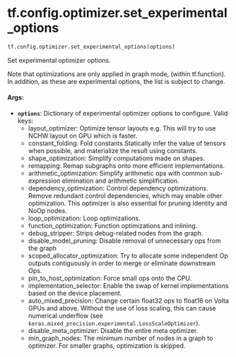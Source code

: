 <div itemscope itemtype="http://developers.google.com/ReferenceObject">
<meta itemprop="name" content="tf.config.optimizer.set_experimental_options" />
<meta itemprop="path" content="Stable" />
</div>

# tf.config.optimizer.set_experimental_options

``` python
tf.config.optimizer.set_experimental_options(options)
```

Set experimental optimizer options.

Note that optimizations are only applied in graph mode, (within tf.function).
In addition, as these are experimental options, the list is subject to change.

#### Args:

* <b>`options`</b>: Dictionary of experimental optimizer options to configure.
    Valid keys:
    - layout_optimizer: Optimize tensor layouts
      e.g. This will try to use NCHW layout on GPU which is faster.
    - constant_folding: Fold constants
      Statically infer the value of tensors when possible, and materialize the
      result using constants.
    - shape_optimization: Simplify computations made on shapes.
    - remapping: Remap subgraphs onto more efficient implementations.
    - arithmetic_optimization: Simplify arithmetic ops with common
      sub-expression elimination and arithmetic simplification.
    - dependency_optimization: Control dependency optimizations. Remove
      redundant control dependencies, which may enable other optimization.
      This optimizer is also essential for pruning Identity and NoOp nodes.
    - loop_optimization: Loop optimizations.
    - function_optimization: Function optimizations and inlining.
    - debug_stripper: Strips debug-related nodes from the graph.
    - disable_model_pruning: Disable removal of unnecessary ops from the graph
    - scoped_allocator_optimization: Try to allocate some independent Op
      outputs contiguously in order to merge or eliminate downstream Ops.
    - pin_to_host_optimization: Force small ops onto the CPU.
    - implementation_selector: Enable the swap of kernel implementations based
      on the device placement.
    - auto_mixed_precision: Change certain float32 ops to float16 on Volta
      GPUs and above. Without the use of loss scaling, this can cause
      numerical underflow (see
      `keras.mixed_precision.experimental.LossScaleOptimizer`).
    - disable_meta_optimizer: Disable the entire meta optimizer.
    - min_graph_nodes: The minimum number of nodes in a graph to optimizer.
      For smaller graphs, optimization is skipped.